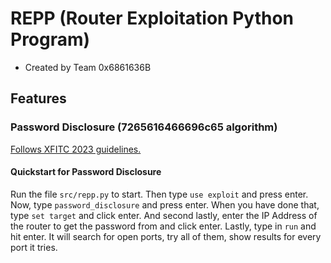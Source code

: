 # REPP (Router Exploitation Python Program)
* Created by Team 0x6861636B

## Features

### Password Disclosure (7265616466696c65 algorithm)

[Follows XFITC 2023 guidelines.](https://www.sites.google.com/site/xfitc2023)

#### Quickstart for Password Disclosure

Run the file ```src/repp.py``` to start. Then type ```use exploit``` and press enter. Now, type ```password_disclosure``` and press enter. When you have done that, type ```set target``` and click enter. And second lastly, enter the IP Address of the router to get the password from and click enter. Lastly, type in ```run``` and hit enter. It will search for open ports, try all of them, show results for every port it tries.
